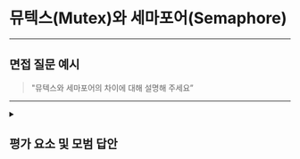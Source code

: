# 뮤텍스(Mutex)와 세마포어(Semaphore)

---

## 면접 질문 예시

> "뮤텍스와 세마포어의 차이에 대해 설명해 주세요”

---

<details>
  <summary><h2> 평가 요소 및 모범 답안</h2></summary>

  ### 1. 뮤텍스의 특징
  - 포함내용
    * 한 번에 한 개의 프로세스만 접근 가능하도록 관리하는 방식
    * 락을 획득한 프로세스만 락을 반환할 수 있음
    * 뮤텍스는 세마포어가 될 수 없음

  ### 2. 세마포어의 특징
  - 포함내용
    * 여러 개의 프로세스가 접근 가능한 공유자원을 관리하는 방식
    * 세마포어 변수만큼의 스레드(또는 프로세스)가 접근 할 수 있음
    * 현재 수행중인 프로세스가 아닌 다른 프로세스가 세마포어를 해제할 수 있음
    * 이진 세마포어는 뮤텍스와 동일하다고 볼 수 있음
    * 이진 세마포어가 아닌 세마포어는 카운팅 세마포어라고 부름
  
  ### 3.모범 답안 예시

  > 뮤텍스와 세마포어는 멀티스레드 환경에서 공유 자원에 대한 접근을 동기화하는 기법으로, 동작 방식에서 차이가 있습니다.<br/>
    뮤텍스는 한 번에 하나의 프로세스 또는 스레드만 접근할 수 있도록 제한하는 방식으로, 락을 획득한 스레드만 락을 해제할 수 있습니다.<br/>
    세마포어는 여러 개의 프로세스 또는 스레드가 동시에 공유 자원에 접근할 수 있도록 제한하는 방식으로, 카운터 값 만큼 접근할 수 있습니다.<br/>
    또한 현재 자원을 사용 중인 프로세스가 아닌 다른 프로세스도 세마포어를 해제할 수 있습니다.<br/>
    때문에 뮤텍스는 하나의 스레드만 자원을 사용할 때, 예를 들어 임계 구역 보호에 많이 사용됩니다.<br/>
    반면, 세마포어는 여러 개의 스레드가 제한적으로 공유 자원에 접근할 때, 예를 들어 데이터베이스 연결 풀에 사용됩니다.
  
  ### 4. 심화 지식
  
  - 포함내용
    * 뮤텍스 vs 세마포어 비교 정리
   
      | 구분        | 뮤텍스 (Mutex)                                   | 세마포어 (Semaphore)                              |
      |------------|----------------------------------------------|----------------------------------------------|
      | **동작 방식** | 한 번에 하나의 스레드만 자원 사용 가능            | 여러 개의 스레드가 자원 사용 가능 (카운트 기반)  |
      | **값의 범위** | 0 또는 1 (이진 값)                         | 0 이상 (자원 개수만큼 설정 가능)                |
      | **사용 목적** | 단일 스레드(프로세스)의 자원 접근 제한           | 다중 스레드(프로세스) 간 자원 공유 제한         |
      | **사용 예시** | 공유 데이터 보호 (ex: 임계 구역 보호)          | 제한된 개수의 자원 접근 (ex: DB 연결 풀)        |
      | **소유권**   | 락을 획득한 스레드만 해제 가능                 | 락을 획득하지 않은 스레드도 해제 가능           |
      | **종류**     | 재귀적 뮤텍스(Recursive Mutex), 일반 뮤텍스 | 이진 세마포어(Binary Semaphore), 카운팅 세마포어(Counting Semaphore) |
